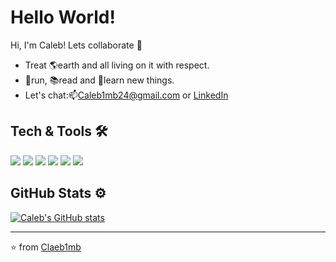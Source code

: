 # Hello World!

Hi, I'm Caleb! Lets collaborate :rocket:
- Treat 🌎earth and all living on it with respect.  
- 🏃run, 📚read and 🧠learn new things. 
- Let's chat:📫Caleb1mb24@gmail.com or <a href="https://www.linkedin.com/in/calebsmith01/">LinkedIn</a>

Tech & Tools 🛠️
---
![](https://img.shields.io/badge/-Linux-informational?style=flat&logo=<LOGO_NAME>&logoColor=white&color=2bbc8a)
![](https://img.shields.io/badge/-VsCode-informational?style=flat&logo=<LOGO_NAME>&logoColor=white&color=6495ed)
![](https://img.shields.io/badge/-JavaScript-informational?style=flat&logo=<LOGO_NAME>&logoColor=white&color=ffe300)
![](https://img.shields.io/badge/-React-informational?style=flat&logo=<LOGO_NAME>&logoColor=white&color=00bfff)
![](https://img.shields.io/badge/-Node-informational?style=flat&logo=<LOGO_NAME>&logoColor=white&color=006400)
![](https://img.shields.io/badge/-PostgreSql-informational?style=flat&logo=<LOGO_NAME>&logoColor=white&color=6495ed)

GitHub Stats ⚙️
--- 
 [![Caleb's GitHub stats](https://github-readme-stats.vercel.app/api?username=Claeb1mb&count_private=true&hide_title=true&include_all_commits&hide=stars,&show_icons=true&theme=dark)](https://github.com/anuraghazra/github-readme-stats) 


---

⭐ from [Claeb1mb](https://github.com/Claeb1mb)


